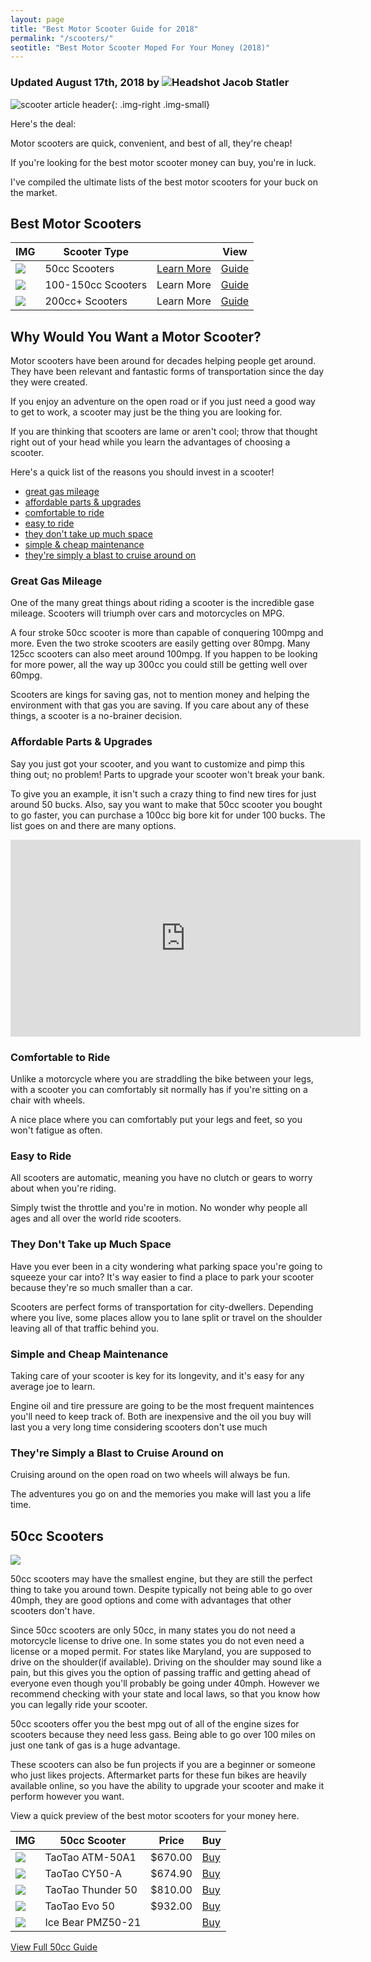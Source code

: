 ```yaml
---
layout: page
title: "Best Motor Scooter Guide for 2018"
permalink: "/scooters/"
seotitle: "Best Motor Scooter Moped For Your Money (2018)"
---
```


<h3 class="page-subtitle">
	Updated August 17th, 2018 by 
	<img src="../img/profile/headshot.jpg" class="circle" alt="Headshot">
	Jacob Statler
</h3>

![scooter article header](/img/scooters/scooter.png){: .img-right .img-small}

Here's the deal: 

Motor scooters are quick, convenient, and best of all, they're cheap! 

If you're looking for the best motor scooter money can buy, you're in luck. 

I've compiled the ultimate lists of the best motor scooters for your buck on the market.

<h2>Best Motor Scooters</h2>

<table class="basic-table" align: cent
er>	<thead>
  		<tr>
			<th>IMG</th>
			<th>Scooter Type</th>
			<th></th>
			<th>View</th>
		</tr>
	</thead>
	<tbody>
		<tr>
			<td><img src="/img/scooters/50cc.jpg" class="table-image"></td>
			<td>50cc Scooters</td>
			<td><a href="#50ccscooters">Learn More</a></td>
			<td><a target="_blank" class="big-button" href="/scooters/50cc/">Guide</a></td>
		</tr>
		<tr>
			<td><img src="/img/scooters/scooter2.png" class="table-image"></td>
			<td>100-150cc Scooters</td>
			<td>Learn More</td>
			<td><a target="_blank" class="big-button" href="/scooters/100-150cc/">Guide</a></td>
		</tr>
		<tr>
			<td><img src="/img/scooters/scooter3.png" class="table-image"></td>
			<td>200cc+ Scooters</td>
			<td>Learn More</td>
			<td><a target="_blank" class="big-button" href="/scooters/200ccplus/">Guide</a></td>
		</tr>
	</tbody>
</table>

<h2>Why Would You Want a Motor Scooter?</h2>

Motor scooters have been around for decades helping people get around. They have been relevant and fantastic forms of 
transportation since the day they were created.

If you enjoy an adventure on the open road or if you just need a good way 
to get to work, a scooter may just be the thing you are looking for.

If you are thinking that scooters are lame or aren't 
cool; throw that thought right out of your head while you learn the advantages of choosing a scooter.

Here's a quick list of the reasons you should invest in a scooter!
<div>
<ul>
	<li><a href="#great gas mileage">great gas mileage</a></li>
	<li><a href="#affordable parts & upgrades">affordable parts & upgrades</a></li>
	<li><a href="#comfortable to ride">comfortable to ride</a></li>
	<li><a href="#easy to ride">easy to ride</a></li>
	<li><a href="#they don't take up much space">they don't take up much space</a></li>
	<li><a href="#simple & cheap maintenance">simple & cheap maintenance</a></li>
	<li><a href="#they're simply a blast to cruise around on">they're simply a blast to cruise around on</a></li>
</ul>
</div>

<h3 id="great gas mileage">Great Gas Mileage</h3>

One of the many great things about riding a scooter is the incredible gase mileage. Scooters will triumph over cars and motorcycles on MPG.

A four stroke 50cc scooter is more than capable of conquering 100mpg and more. Even the two stroke scooters are easily getting over 80mpg. Many 125cc scooters can also meet around 100mpg. If you happen to be looking for more power, all the way up 300cc you could still be getting well over 60mpg. 

Scooters are kings for saving gas, not to mention money and helping the environment with that gas you are saving. If you care about any of these things, a scooter is a no-brainer decision.

<h3 id="affordable parts & upgrades">Affordable Parts & Upgrades</h3>

Say you just got your scooter, and you want to customize and pimp this thing out; no problem! Parts to upgrade your scooter won't break your bank.

To give you an example, it isn't such a crazy thing to find new tires for just around 50 bucks. Also, say you want to make that 50cc scooter you bought to go faster, you can purchase a 100cc big bore kit for under 100 bucks. The list goes on and there are many options.

<div class="vid-container">
<iframe width="560" height="315" src="https://www.youtube.com/embed/GE4YGXAky0k?start=60" frameborder="0" allow="autoplay; encrypted-media" allowfullscreen></iframe>
</div>

<h3 id="comfortable to ride">Comfortable to Ride</h3>

Unlike a motorcycle where you are straddling the bike between your legs, with a scooter you can comfortably sit normally has if you're sitting on a chair with wheels.

A nice place where you can comfortably put your legs and feet, so you won't fatigue as often.

<h3 id="easy to ride">Easy to Ride</h3>

All scooters are automatic, meaning you have no clutch or gears to worry about when you're riding. 

Simply twist the throttle and you're in motion. No wonder why people all ages and all over the world ride scooters.

<h3 id="they don't take up much space">They Don't Take up Much Space</h3>

Have you ever been in a city wondering what parking space you're going to squeeze your car into? It's way easier to find a place to park your scooter because they're so much smaller than a car.

Scooters are perfect forms of transportation for city-dwellers. Depending where you live, some places allow you to lane split or travel on the shoulder leaving all of that traffic behind you.

<h3 id="simple & cheap maintenance">Simple and Cheap Maintenance</h3>

Taking care of your scooter is key for its longevity, and it's easy for any average joe to learn.

Engine oil and tire pressure are going to be the most frequent maintences you'll need to keep track of. Both are inexpensive and the oil you buy will last you a very long time considering scooters don't use much

<h3 id="they're simply a blast to cruise around on">They're Simply a Blast to Cruise Around on</h3>

Cruising around on the open road on two wheels will always be fun. 

The adventures you go on and the memories you make will last you a life time.

<h2 id="50ccscooters">50cc Scooters</h2>

<img src="/img/scooters/taotaoatm.jpg" id="page-img">

50cc scooters may have the smallest engine, but they are still the perfect thing to take you around town. Despite typically not being able to go over 40mph, they are good options and come with advantages that other scooters don't have.

Since 50cc scooters are only 50cc, in many states you do not need a motorcycle license to drive one. In some states you do not even need a license or a moped permit. For states like Maryland, you are supposed to drive on the shoulder(if available). Driving on the shoulder may sound like a pain, but this gives you the option of passing traffic and getting ahead of everyone even though you'll probably be going under 40mph. However we recommend checking with your state and local laws, so that you know how you can legally ride your scooter.

50cc scooters offer you the best mpg out of all of the engine sizes for scooters because they need less gass. Being able to go over 100 miles on just one tank of gas is a huge advantage.

These scooters can also be fun projects if you are a beginner or someone who just likes projects. Aftermarket parts for these fun bikes are heavily available online, so you have the ability to upgrade your scooter and make it perform however you want.

View a quick preview of the best motor scooters for your money here.
<table class="basic-table" align: cent
er>	<thead>
		<tr>
			<th>IMG</th>
			<th>50cc Scooter</th>
			<th>Price</th>
			<th>Buy</th>
		</tr>
	</thead>
	<tbody>
		<tr>
			<td><img src="/img/scooters/50cc/taotaoatm50.jpg" class="table-image"></td>
			<td>TaoTao ATM-50A1</td>
			<td>$670.00</td>
			<td><a target="_blank" class="big-button" href="https://www.amazon.com/gp/product/B00AVBFF3A/ref=as_li_tl?ie=UTF8&camp=1789&creative=9325&creativeASIN=B00AVBFF3A&linkCode=as2&tag=dualaxles-20&linkId=89c5520cef7150a1f2a0e63d52e358ee">Buy</a><img src="//ir-na.amazon-adsystem.com/e/ir?t=dualaxles-20&l=am2&o=1&a=B00AVBFF3A" width="1" height="1" border="0" alt="" style="border:none !important; margin:0px !important;" /></td>
		</tr>
		<tr>
			<td><img src="/img/scooters/50cc/taotaocy50.jpg" class="table-image"></td>
			<td>TaoTao CY50-A</td>
			<td>$674.90</td>
			<td><a target="_blank" class="big-button" href="https://www.amazon.com/gp/product/B00AVBMXKI/ref=as_li_tl?ie=UTF8&camp=1789&creative=9325&creativeASIN=B00AVBMXKI&linkCode=as2&tag=dualaxles-20&linkId=8cca29cf634f7beda89e9cb343aa0043">Buy</a><img src="//ir-na.amazon-adsystem.com/e/ir?t=dualaxles-20&l=am2&o=1&a=B00AVBMXKI" width="1" height="1" border="0" alt="" style="border:none !important; margin:0px !important;" /></td>
		</tr>
		<tr>
			<td><img src="/img/scooters/50cc/taotaothunder.jpg" class="table-image"></td>
			<td>TaoTao Thunder 50</td>
			<td>$810.00</td>
			<td><a target="_blank" class="big-button" href="https://www.amazon.com/gp/product/B00J4TW6ZA/ref=as_li_tl?ie=UTF8&camp=1789&creative=9325&creativeASIN=B00J4TW6ZA&linkCode=as2&tag=dualaxles-20&linkId=a0939b7924b530663d78308072ecb6f1">Buy</a><img src="//ir-na.amazon-adsystem.com/e/ir?t=dualaxles-20&l=am2&o=1&a=B00J4TW6ZA" width="1" height="1" border="0" alt="" style="border:none !important; margin:0px !important;" /></td>
		</tr>
		<tr>
			<td><img src="/img/scooters/50cc/taotaoevo50.jpg" class="table-image"></td>
			<td>TaoTao Evo 50</td>
			<td>$932.00</td>
			<td><a target="_blank" class="big-button" href="https://www.amazon.com/gp/product/B015L5RLBY/ref=as_li_tl?ie=UTF8&camp=1789&creative=9325&creativeASIN=B015L5RLBY&linkCode=as2&tag=dualaxles-20&linkId=9b8e56fdb794e35a34816e3cd7f57408">Buy</a><img src="//ir-na.amazon-adsystem.com/e/ir?t=dualaxles-20&l=am2&o=1&a=B015L5RLBY" width="1" height="1" border="0" alt="" style="border:none !important; margin:0px !important;" /></td>
		</tr>
		<tr>
			<td><img src="/img/scooters/50cc/icebearpmz50.jpg" class="table-image"></td>
			<td>Ice Bear PMZ50-21</td>
			<td></td>
			<td><a target="_blank" class="big-button" href="https://rover.ebay.com/rover/1/711-53200-19255-0/1?icep_id=114&ipn=icep&toolid=20004&campid=5338369808&mpre=https%3A%2F%2Fwww.ebay.com%2Fitm%2FICE-BEAR-NEW-MADDOG-49cc-FULL-SIZE-Motor-Bike-Gas-Scooter-Moped-100-Street-Legal%2F253836754760%3F_trkparms%3Daid%253D111001%2526algo%253DREC.SEED%2526ao%253D1%2526asc%253D20160908105057%2526meid%253D8c5f1fff44164b43ba5bd3cc7bf3a911%2526pid%253D100675%2526rk%253D2%2526rkt%253D9%2526sd%253D192640543493%2526itm%253D253836754760%26_trksid%3Dp2481888.c100675.m4236%26_trkparms%3Dpageci%253A6c6329de-acbb-11e8-89c0-74dbd180e5f9%257Cparentrq%253A8d8d210b1650ac3ce0ee2006fffb4875%257Ciid%253A1">Buy</a></td>
		</tr>
	</tbody>
</table>

<a target="_blank" class="big-button" href="/scooters/50cc/">  View Full 50cc Guide  </a>
